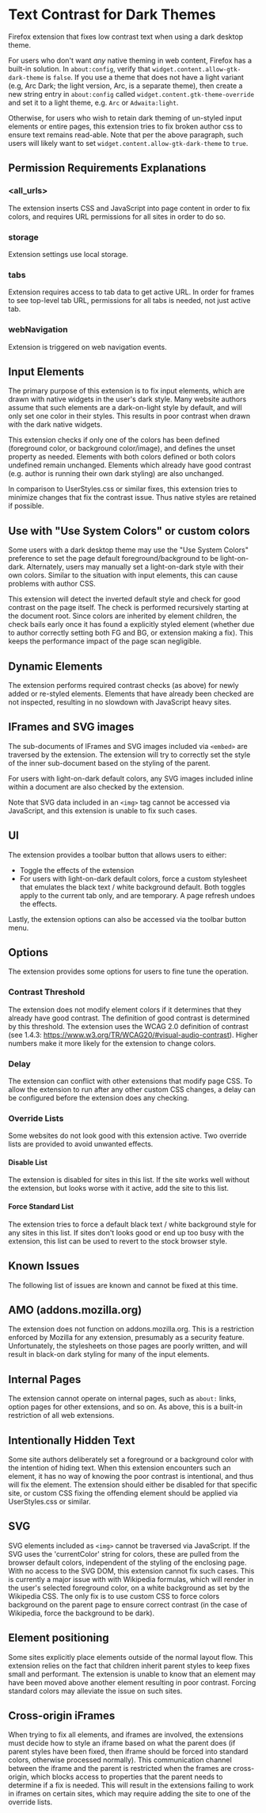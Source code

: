 # Text Contrast for Dark Themes

Firefox extension that fixes low contrast text when using a dark desktop theme.

For users who don't want *any* native theming in web content, Firefox has a
built-in solution. In `about:config`, verify that
`widget.content.allow-gtk-dark-theme` is `false`. If you use a theme that does
not have a light variant (e.g, Arc Dark; the light version, Arc, is a separate
theme), then create a new string entry in `about:config` called
`widget.content.gtk-theme-override` and set it to a light theme, e.g. `Arc` or
`Adwaita:light`.

Otherwise, for users who wish to retain dark theming of un-styled input elements
or entire pages, this extension tries to fix broken author css to ensure text
remains read-able. Note that per the above paragraph, such users will likely
want to set `widget.content.allow-gtk-dark-theme` to `true`.

## Permission Requirements Explanations ##

### <all_urls> ###
The extension inserts CSS and JavaScript into page content in order to fix
colors, and requires URL permissions for all sites in order to do so.

### storage ###
Extension settings use local storage.

### tabs ###
Extension requires access to tab data to get active URL. In order for frames to
see top-level tab URL, permissions for all tabs is needed, not just active tab.

### webNavigation ###
Extension is triggered on web navigation events.

## Input Elements

The primary purpose of this extension is to fix input elements, which are drawn
with native widgets in the user's dark style. Many website authors assume that
such elements are a dark-on-light style by default, and will only set one color
in their styles. This results in poor contrast when drawn with the dark native
widgets.

This extension checks if only one of the colors has been defined (foreground
color, or background color/image), and defines the unset property as needed.
Elements with both colors defined or both colors undefined remain unchanged.
Elements which already have good contrast (e.g. author is running their own dark
styling) are also unchanged.

In comparison to UserStyles.css or similar fixes, this extension tries to
minimize changes that fix the contrast issue. Thus native styles are retained if
possible.

## Use with "Use System Colors" or custom colors

Some users with a dark desktop theme may use the "Use System Colors" preference
to set the page default foreground/background to be light-on-dark. Alternately,
users may manually set a light-on-dark style with their own colors. Similar to
the situation with input elements, this can cause problems with author CSS.

This extension will detect the inverted default style and check for good
contrast on the page itself. The check is performed recursively starting at the
document root. Since colors are inherited by element children, the check bails
early once it has found a explicitly styled element (whether due to author
correctly setting both FG and BG, or extension making a fix). This keeps the
performance impact of the page scan negligible.

## Dynamic Elements

The extension performs required contrast checks (as above) for newly added or
re-styled elements. Elements that have already been checked are not
inspected, resulting in no slowdown with JavaScript heavy sites.

## IFrames and SVG images

The sub-documents of IFrames and SVG images included via `<embed>` are traversed
by the extension. The extension will try to correctly set the style of the inner
sub-document based on the styling of the parent.

For users with light-on-dark default colors, any SVG images included inline
within a document are also checked by the extension.

Note that SVG data included in an `<img>` tag cannot be accessed via JavaScript,
and this extension is unable to fix such cases.

## UI

The extension provides a toolbar button that allows users to either:
- Toggle the effects of the extension
- For users with light-on-dark default colors, force a custom stylesheet that
  emulates the black text / white background default.
Both toggles apply to the current tab only, and are temporary. A page refresh
undoes the effects.

Lastly, the extension options can also be accessed via the toolbar button menu.

## Options

The extension provides some options for users to fine tune the operation.

### Contrast Threshold

The extension does not modify element colors if it determines that they already
have good contrast. The definition of good contrast is determined by this
threshold. The extension uses the WCAG 2.0 definition of contrast
(see 1.4.3: https://www.w3.org/TR/WCAG20/#visual-audio-contrast). Higher numbers
make it more likely for the extension to change colors.

### Delay

The extension can conflict with other extensions that modify page CSS. To allow
the extension to run after any other custom CSS changes, a delay can be
configured before the extension does any checking.

### Override Lists

Some websites do not look good with this extension active. Two override lists
are provided to avoid unwanted effects.

#### Disable List

The extension is disabled for sites in this list. If the site works well without
the extension, but looks worse with it active, add the site to this list.

#### Force Standard List

The extension tries to force a default black text / white background style for
any sites in this list. If sites don't looks good or end up too busy with the
extension, this list can be used to revert to the stock browser style.

## Known Issues

The following list of issues are known and cannot be fixed at this time.

## AMO (addons.mozilla.org)

The extension does not function on addons.mozilla.org. This is a restriction
enforced by Mozilla for any extension, presumably as a security feature.
Unfortunately, the stylesheets on those pages are poorly written, and will
result in black-on dark styling for many of the input elements.

## Internal Pages

The extension cannot operate on internal pages, such as `about:` links,
option pages for other extensions, and so on. As above, this is a built-in
restriction of all web extensions.

## Intentionally Hidden Text

Some site authors deliberately set a foreground or a background color with the
intention of hiding text. When this extension encounters such an element, it has
no way of knowing the poor contrast is intentional, and thus will fix the
element. The extension should either be disabled for that specific site, or
custom CSS fixing the offending element should be applied via UserStyles.css or
similar.

## SVG

SVG elements included as `<img>` cannot be traversed via JavaScript. If the SVG
uses the 'currentColor' string for colors, these are pulled from the browser
default colors, independent of the styling of the enclosing page. With no access
to the SVG DOM, this extension cannot fix such cases. This is currently a major
issue with with Wikipedia formulas, which will render in the user's selected
foreground color, on a white background as set by the Wikipedia CSS. The only
fix is to use custom CSS to force colors background on the parent page to ensure
correct contrast (in the case of Wikipedia, force the background to be dark).

## Element positioning

Some sites explicitly place elements outside of the normal layout flow. This
extension relies on the fact that children inherit parent styles to keep fixes
small and performant. The extension is unable to know that an element may have
been moved above another element resulting in poor contrast. Forcing standard
colors may alleviate the issue on such sites.

## Cross-origin iFrames

When trying to fix all elements, and iframes are involved, the extensions must
decide how to style an iframe based on what the parent does (if parent styles
have been fixed, then iframe should be forced into standard colors, otherwise
processed normally). This communication channel between the iframe and the
parent is restricted when the frames are cross-origin, which blocks access to
properties that the parent needs to determine if a fix is needed. This will
result in the extensions failing to work in iframes on certain sites, which may
require adding the site to one of the override lists.
